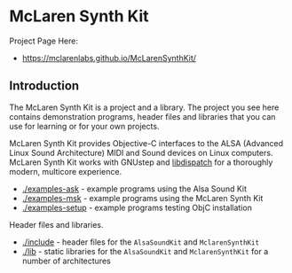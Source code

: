 # McLaren Synth Kit

Project Page Here:

* https://mclarenlabs.github.io/McLarenSynthKit/


## Introduction

The McLaren Synth Kit is a project and a library.  The project you see here contains demonstration programs, header files and libraries that you can use for learning or for your own projects.

McLaren Synth Kit provides Objective-C interfaces to the ALSA (Advanced Linux Sound Architecture) MIDI and Sound devices on Linux computers.  McLaren Synth Kit works with GNUstep and [libdispatch](https://github.com/apple/swift-corelibs-libdispatch) for a thoroughly modern, multicore experience.

* [./examples-ask](./examples-ask) - example programs using the Alsa Sound Kit
* [./examples-msk](./examples-msk) - example programs using the McLaren Synth Kit
* [./examples-setup](./examples-setup) - example programs testing ObjC installation

Header files and libraries.

* [./include](./include) - header files for the `AlsaSoundKit` and `MclarenSynthKit`
* [./lib](./lib) - static libraries for the `AlsaSoundKit` and `MclarenSynthKit` for a number of architectures

